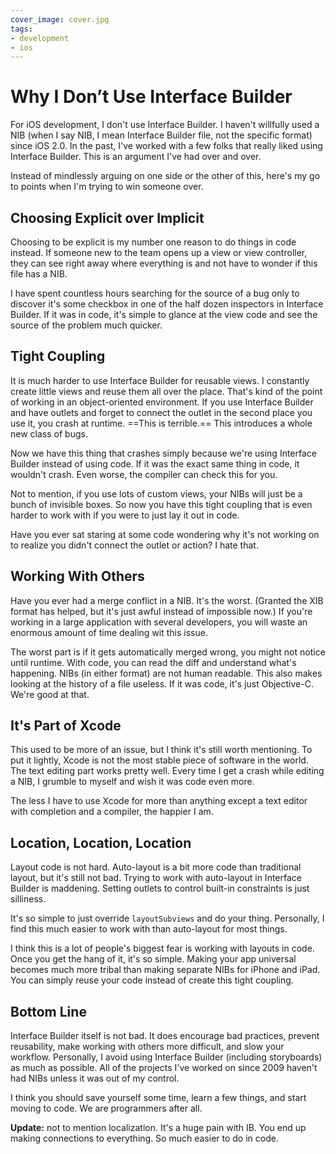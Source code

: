 ```yaml
---
cover_image: cover.jpg
tags:
- development
- ios
---
```


# Why I Don’t Use Interface Builder

For iOS development, I don't use Interface Builder. I haven't willfully used a NIB (when I say NIB, I mean Interface Builder file, not the specific format) since iOS 2.0. In the past, I've worked with a few folks that really liked using Interface Builder. This is an argument I've had over and over.

Instead of mindlessly arguing on one side or the other of this, here's my go to points when I'm trying to win someone over.


## Choosing Explicit over Implicit

Choosing to be explicit is my number one reason to do things in code instead. If someone new to the team opens up a view or view controller, they can see right away where everything is and not have to wonder if this file has a NIB.

I have spent countless hours searching for the source of a bug only to discover it's some checkbox in one of the half dozen inspectors in Interface Builder. If it was in code, it's simple to glance at the view code and see the source of the problem much quicker.

## Tight Coupling

It is much harder to use Interface Builder for reusable views. I constantly create little views and reuse them all over the place. That's kind of the point of working in an object-oriented environment. If you use Interface Builder and have outlets and forget to connect the outlet in the second place you use it, you crash at runtime. ==This is terrible.== This introduces a whole new class of bugs.

Now we have this thing that crashes simply because we're using Interface Builder instead of using code. If it was the exact same thing in code, it wouldn't crash. Even worse, the compiler can check this for you.

Not to mention, if you use lots of custom views, your NIBs will just be a bunch of invisible boxes. So now you have this tight coupling that is even harder to work with if you were to just lay it out in code.

Have you ever sat staring at some code wondering why it's not working on to realize you didn't connect the outlet or action? I hate that.

## Working With Others

Have you ever had a merge conflict in a NIB. It's the worst. (Granted the XIB format has helped, but it's just awful instead of impossible now.) If you're working in a large application with several developers, you will waste an enormous amount of time dealing wit this issue.

The worst part is if it gets automatically merged wrong, you might not notice until runtime. With code, you can read the diff and understand what's happening. NIBs (in either format) are not  human readable. This also makes looking at the history of a file useless. If it was code, it's just Objective-C. We're good at that.

## It's Part of Xcode

This used to be more of an issue, but I think it's still worth mentioning. To put it lightly, Xcode is not the most stable piece of software in the world. The text editing part works pretty well. Every time I get a crash while editing a NIB, I grumble to myself and wish it was code even more.

The less I have to use Xcode for more than anything except a text editor with completion and a compiler, the happier I am.

## Location, Location, Location

Layout code is not hard. Auto-layout is a bit more code than traditional layout, but it's still not bad. Trying to work with auto-layout in Interface Builder is maddening. Setting outlets to control built-in constraints is just silliness.

It's so simple to just override `layoutSubviews` and do your thing. Personally, I find this much easier to work with than auto-layout for most things.

I think this is a lot of people's biggest fear is working with layouts in code. Once you get the hang of it, it's so simple. Making your app universal becomes much more tribal than making separate NIBs for iPhone and iPad. You can simply reuse your code instead of create this tight coupling.

## Bottom Line

Interface Builder itself is not bad. It does encourage bad practices, prevent reusability, make working with others more difficult, and slow your workflow. Personally, I avoid using Interface Builder (including storyboards) as much as possible. All of the projects I've worked on since 2009 haven't had NIBs unless it was out of my control.

I think you should save yourself some time, learn a few things, and start moving to code. We are programmers after all.


**Update:** not to mention localization. It's a huge pain with IB. You end up making connections to everything. So much easier to do in code.
